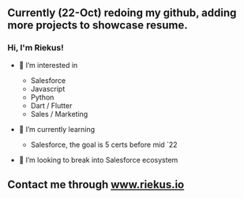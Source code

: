 ## Currently (22-Oct) redoing my github, adding more projects to showcase resume. 

### Hi, I'm Riekus!

- 👀 I’m interested in 
  - Salesforce
  - Javascript
  - Python 
  - Dart / Flutter
  - Sales / Marketing
  
 
- 🌱 I’m currently learning 
  - Salesforce, the goal is 5 certs before mid `22

- 💞️ I’m looking to break into Salesforce ecosystem

## Contact me through www.riekus.io

